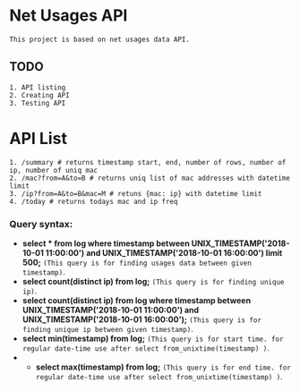 # Net Usages API

    This project is based on net usages data API.

## TODO
    1. API listing
    2. Creating API
    3. Testing API

# API List
    1. /summary # returns timestamp start, end, number of rows, number of ip, number of uniq mac
    2. /mac?from=A&to=B # returns uniq list of mac addresses with datetime limit
    3. /ip?from=A&to=B&mac=M # retuns {mac: ip} with datetime limit
    4. /today # returns todays mac and ip freq

### Query syntax:

* **select * from log where timestamp between UNIX_TIMESTAMP('2018-10-01 11:00:00') and UNIX_TIMESTAMP('2018-10-01 16:00:00') limit 500;** `(This query is for finding usages data between given timestamp)`.
* **select count(distinct ip) from log;** `(This query is for finding unique ip)`. 
* **select count(distinct ip) from log where timestamp between UNIX_TIMESTAMP('2018-10-01 11:00:00') and UNIX_TIMESTAMP('2018-10-01 16:00:00');** `(This query is for finding unique ip between given timestamp)`. 
* **select min(timestamp) from log;** `(This query is for start time. for regular date-time use after select from_unixtime(timestamp) )`. 
* * **select max(timestamp) from log;** `(This query is for end time. for regular date-time use after select from_unixtime(timestamp) )`.